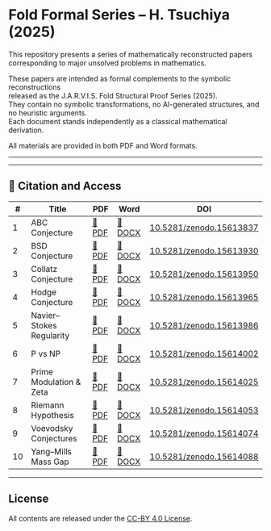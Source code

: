 # Fold Formal Series – H. Tsuchiya (2025)

This repository presents a series of mathematically reconstructed papers  
corresponding to major unsolved problems in mathematics.

These papers are intended as formal complements to the symbolic reconstructions  
released as the J.A.R.V.I.S. Fold Structural Proof Series (2025).  
They contain no symbolic transformations, no AI-generated structures, and no heuristic arguments.  
Each document stands independently as a classical mathematical derivation.

All materials are provided in both PDF and Word formats.

---

---

## 📑 Citation and Access

| # | Title | PDF | Word | DOI |
|--|-------------------------------|------|------|------|
| 1 | ABC Conjecture | [📄 PDF](./pdf/ABC_Conjecture_Formal_Reconstruction_H_Tsuchiya_2025.pdf) | [📝 DOCX](./papers/ABC_Conjecture_Formal_Reconstruction_H_Tsuchiya_2025.docx) | [10.5281/zenodo.15613837](https://doi.org/10.5281/zenodo.15613837) |
| 2 | BSD Conjecture | [📄 PDF](./pdf/BSD_Conjecture_Formal_Reconstruction_H_Tsuchiya_2025.pdf) | [📝 DOCX](./papers/BSD_Conjecture_Formal_Reconstruction_H_Tsuchiya_2025.docx) | [10.5281/zenodo.15613930](https://doi.org/10.5281/zenodo.15613930) |
| 3 | Collatz Conjecture | [📄 PDF](./pdf/Collatz_Conjecture_Formal_Reconstruction_H_Tsuchiya_2025.pdf) | [📝 DOCX](./papers/Collatz_Conjecture_Formal_Reconstruction_H_Tsuchiya_2025.docx) | [10.5281/zenodo.15613950](https://doi.org/10.5281/zenodo.15613950) |
| 4 | Hodge Conjecture | [📄 PDF](./pdf/Hodge_Conjecture_Formal_Reconstruction_H_Tsuchiya_2025.pdf) | [📝 DOCX](./papers/Hodge_Conjecture_Formal_Reconstruction_H_Tsuchiya_2025.docx) | [10.5281/zenodo.15613965](https://doi.org/10.5281/zenodo.15613965) |
| 5 | Navier–Stokes Regularity | [📄 PDF](./pdf/NavierStokes_Regularity_Formal_Reconstruction_H_Tsuchiya_2025.pdf) | [📝 DOCX](./papers/NavierStokes_Regularity_Formal_Reconstruction_H_Tsuchiya_2025.docx) | [10.5281/zenodo.15613986](https://doi.org/10.5281/zenodo.15613986) |
| 6 | P vs NP | [📄 PDF](./pdf/P_vs_NP_Formal_Reconstruction_H_Tsuchiya_2025.pdf) | [📝 DOCX](./papers/P_vs_NP_Formal_Reconstruction_H_Tsuchiya_2025.docx) | [10.5281/zenodo.15614002](https://doi.org/10.5281/zenodo.15614002) |
| 7 | Prime Modulation & Zeta | [📄 PDF](./pdf/Prime_Modulation_Formal_Reconstruction_H_Tsuchiya_2025.pdf) | [📝 DOCX](./papers/Prime_Modulation_Formal_Reconstruction_H_Tsuchiya_2025.docx) | [10.5281/zenodo.15614025](https://doi.org/10.5281/zenodo.15614025) |
| 8 | Riemann Hypothesis | [📄 PDF](./pdf/Riemann_Hypothesis_Math_Reconstruction_Tsuchiya_2025.pdf) | [📝 DOCX](./papers/Riemann_Hypothesis_Mathematically_Reinforced_Tsuchiya.docx) | [10.5281/zenodo.15614053](https://doi.org/10.5281/zenodo.15614053) |
| 9 | Voevodsky Conjectures | [📄 PDF](./pdf/Voevodsky_Standard_Conjectures_Formal_Reconstruction_H_Tsuchiya_2025.pdf) | [📝 DOCX](./papers/Voevodsky_Standard_Conjectures_Formal_Reconstruction_H_Tsuchiya_2025.docx) | [10.5281/zenodo.15614074](https://doi.org/10.5281/zenodo.15614074) |
| 10 | Yang–Mills Mass Gap | [📄 PDF](./pdf/YangMills_MassGap_Formal_Reconstruction_H_Tsuchiya_2025.pdf) | [📝 DOCX](./papers/YangMills_MassGap_Formal_Reconstruction_H_Tsuchiya_2025.docx) | [10.5281/zenodo.15614088](https://doi.org/10.5281/zenodo.15614088) |


---

## License

All contents are released under the [CC-BY 4.0 License](https://creativecommons.org/licenses/by/4.0/).
